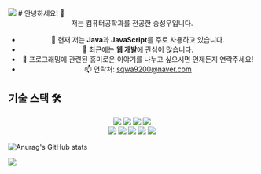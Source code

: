 <img src="https://capsule-render.vercel.app/api?type=waving&color=BDBDC8&height=150&section=header" />
# 안녕하세요! 👋
<div align="center">
  저는 컴퓨터공학과를 전공한 송성우입니다.

- 🌱 현재 저는 **Java**과 **JavaScript**를 주로 사용하고 있습니다.
- 🔭 최근에는 **웹 개발**에 관심이 많습니다.
- 💬 프로그래밍에 관련된 흥미로운 이야기를 나누고 싶으시면 언제든지 연락주세요!
- 📫 연락처: sqwa9200@naver.com
</div>

## 기술 스택 🛠

<center>

![](https://img.shields.io/badge/C-A8B9CC?style=flat-square&logo=c&logoColor=white)
![](https://img.shields.io/badge/C++-00599C?style=flat-square&logo=cplusplus&logoColor=white)
![](https://img.shields.io/badge/Java-007396?style=flat-square&logo=java&logoColor=white)
![](https://img.shields.io/badge/JavaScript-F7DF1E?style=flat-square&logo=javascript&logoColor=black)
<br>
![](https://img.shields.io/badge/Spring-6DB33F?style=flat-square&logo=spring&logoColor=white)
![](https://img.shields.io/badge/SpringBoot-6DB33F?style=flat-square&logo=spring-boot&logoColor=white)
![](https://img.shields.io/badge/React-61DAFB?style=flat-square&logo=react&logoColor=white)
![](https://img.shields.io/badge/Next.js-000000?style=flat-square&logo=nextdotjs&logoColor=white)
![](https://img.shields.io/badge/MySQL-4479A1?style=flat-square&logo=mysql&logoColor=white)

</center>





![Anurag's GitHub stats](https://github-readme-stats.vercel.app/api?username=songsungwoo97&show_icons=true&theme=tokyonight)

<img src="https://capsule-render.vercel.app/api?type=waving&color=BDBDC8&height=150&section=footer" />
